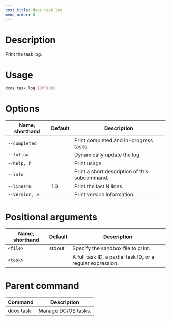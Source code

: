 ```yaml
---
post_title: dcos task log
menu_order: 0
---
```


# Description
Print the task log.

# Usage

```bash
dcos task log [OPTION]
```

# Options

| Name, shorthand | Default | Description |
|---------|-------------|-------------|
| `--completed`   |             | Print completed and in-progress tasks. |
| `--follow`   |             |  Dynamically update the log. |
| `--help, h`   |             |  Print usage. |
| `--info`   |             |  Print a short description of this subcommand. |
| `--lines=N`   |     10      |  Print the last N lines. |
| `--version, v`   |             | Print version information. | 

# Positional arguments

| Name, shorthand | Default | Description |
|---------|-------------|-------------|
| `<file>`   |  stdout  |  Specify the sandbox file to print. |
| `<task>`   |             |  A full task ID, a partial task ID, or a regular expression. |

# Parent command

| Command | Description |
|---------|-------------|
| [dcos task](/docs/1.9/usage/cli/command-reference/dcos-task/)   | Manage DC/OS tasks. | 